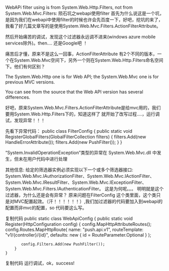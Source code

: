 WebAPi filter using is from System.Web.Http.Filters, not from System.Web.Mvc.Filters:
陨石坑之webapi使用filter
   首先为什么说这是一个坑，是因为我们在webapi中使用filter的时候也许会先百度一下，好吧，挖坑的来了，我看了好几篇文章写的是使用System.Web.Mvc.Filters.ActionFilterAttribute。

然后开始痛苦的调试，发现这个过滤器永远调不进来(windows azure mobile services除外)。then.... 还是Google吧 ！

   痛苦后才懂，原来不是这么一回事，ActionFilterAttribute 有2个不同的版本，一个在System.Web.Mvc空间下，另外一个则在System.Web.Http.Filters命名空间下。他们有何区别？

The System.Web.Http one is for Web API; the System.Web.Mvc one is for previous MVC versions.

You can see from the source that the Web API version has several differences.

好吧，原来System.Web.Mvc.Filters.ActionFilterAttribute是给mvc用的，我们要用System.Web.Http.Filters下的，知道这样了 就开始了改写过程....，运行调试，发现异常！！！

先看下异常代码：
public class FilterConfig
  {
      public static void RegisterGlobalFilters(GlobalFilterCollection filters)
      {
          filters.Add(new HandleErrorAttribute());
          filters.Add(new PushFilter());
      }
  }
 

“System.InvalidOperationException”类型的异常在 System.Web.Mvc.dll 中发生，但未在用户代码中进行处理

其他信息: 给定的筛选器实例必须实现以下一个或多个筛选器接口: System.Web.Mvc.IAuthorizationFilter、System.Web.Mvc.IActionFilter、System.Web.Mvc.IResultFilter、System.Web.Mvc.IExceptionFilter、System.Web.Mvc.Filters.IAuthenticationFilter。
这是为何呢。。。 明明就是这个过滤器，为什么还是会有异常？ 原来问题在FilterConfig 这个类里面，这个类只是对MVC配置起效。（汗！！！！！！）,我们加过滤器的代码要加入到webapi的配置而非mvc的配置，so 代码要这么写。

复制代码
    public static class WebApiConfig
    {
        public static void Register(HttpConfiguration config)
        {
            config.MapHttpAttributeRoutes();
            config.Routes.MapHttpRoute(
                name: "push.api.v1",
                routeTemplate: "v1/{controller}/{id}",
                defaults: new { id = RouteParameter.Optional }
            );

           config.Filters.Add(new PushFilter());
        }
    }
复制代码
运行调试，ok，success!
